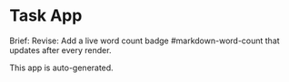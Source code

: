# Task App

Brief: Revise: Add a live word count badge #markdown-word-count that updates after every render.

This app is auto-generated.
